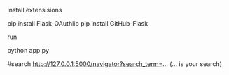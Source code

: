 install extensisions

pip install Flask-OAuthlib
pip install GitHub-Flask

run

python app.py

#search
http://127.0.0.1:5000/navigator?search_term=... (... is your search)
